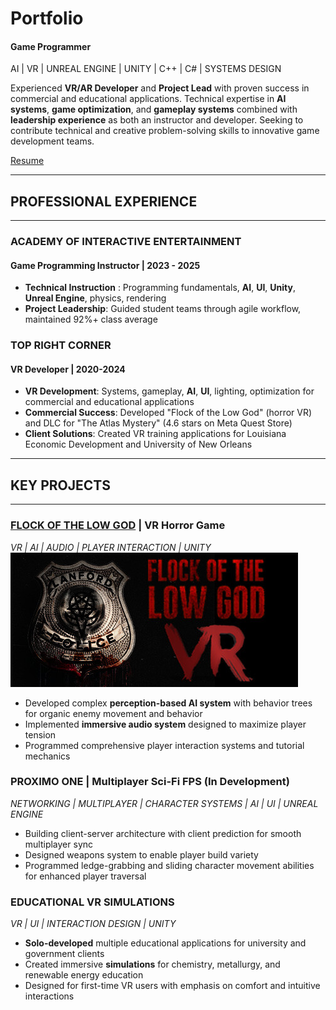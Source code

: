 # Portfolio
#### Game Programmer

AI | VR | UNREAL ENGINE | UNITY | C++ | C# | SYSTEMS DESIGN

Experienced **VR/AR Developer** and **Project Lead** with proven success in commercial and educational applications. 
Technical expertise in **AI systems**, **game optimization**, and **gameplay systems** combined with **leadership experience** 
as both an instructor and developer. Seeking to contribute technical and creative problem-solving skills to 
innovative game development teams.

[Resume](DrewFunderburk_Resume.pdf)

---
## PROFESSIONAL EXPERIENCE
---
### ACADEMY OF INTERACTIVE ENTERTAINMENT
#### Game Programming Instructor | 2023 - 2025
- **Technical Instruction** : Programming fundamentals, **AI**, **UI**, **Unity**, **Unreal Engine**, physics, rendering
- **Project Leadership**: Guided student teams through agile workflow, maintained 92%+ class average

### TOP RIGHT CORNER
#### VR Developer | 2020-2024
- **VR Development**: Systems, gameplay, **AI**, **UI**, lighting, optimization for commercial and educational applications
- **Commercial Success**: Developed "Flock of the Low God" (horror VR) and DLC for "The Atlas Mystery" (4.6 stars on Meta Quest Store)
- **Client Solutions**: Created VR training applications for Louisiana Economic Development and University of New Orleans

---
## KEY PROJECTS
---
### [FLOCK OF THE LOW GOD](https://store.steampowered.com/app/2093550/Flock_of_the_Low_God/) | VR Horror Game
*VR | AI | AUDIO | PLAYER INTERACTION | UNITY*
[![Flock of the Low God Header](assets/img/FlockOfTheLowGodHeader.jpg)](https://store.steampowered.com/app/2093550/Flock_of_the_Low_God/)

- Developed complex **perception-based AI system** with behavior trees for organic enemy movement and behavior
- Implemented **immersive audio system** designed to maximize player tension
- Programmed comprehensive player interaction systems and tutorial mechanics

### PROXIMO ONE | Multiplayer Sci-Fi FPS (In Development)
*NETWORKING | MULTIPLAYER | CHARACTER SYSTEMS | AI | UI | UNREAL ENGINE*

- Building client-server architecture with client prediction for smooth multiplayer sync
- Designed weapons system to enable player build variety
- Programmed ledge-grabbing and sliding character movement abilities for enhanced player traversal

### EDUCATIONAL VR SIMULATIONS
*VR | UI | INTERACTION DESIGN | UNITY*

- **Solo-developed** multiple educational applications for university and government clients
- Created immersive **simulations** for chemistry, metallurgy, and renewable energy education
- Designed for first-time VR users with emphasis on comfort and intuitive interactions